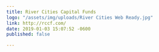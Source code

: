 ```yaml
---
title: River Cities Capital Funds
logo: "/assets/img/uploads/River Cities Web Ready.jpg"
link: http://rccf.com/
date: 2019-01-03 15:07:52 -0600
published: false

---
```

